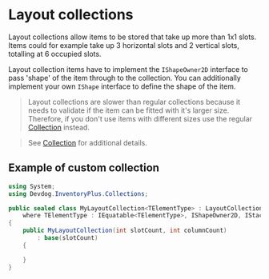 # Layout collections

Layout collections allow items to be stored that take up more than 1x1 slots. Items could for example take up 3 horizontal slots and 2 vertical slots, totalling at 6 occupied slots. 

Layout collection items have to implement the `IShapeOwner2D` interface to pass 'shape' of the item through to the collection. You can additionally implement your own `IShape` interface to define the shape of the item.

> Layout collections are slower than regular collections because it needs to validate if the item can be fitted with it's larger size. Therefore, if you don't use items with different sizes use the regular [Collection](Collection.md) instead.

> See [Collection](Collection.md) for additional details.

## Example of custom collection

```csharp
using System;
using Devdog.InventoryPlus.Collections;

public sealed class MyLayoutCollection<TElementType> : LayoutCollection<TElementType>
    where TElementType : IEquatable<TElementType>, IShapeOwner2D, IStackable, IIdentifiable, ICloneable<TElementType>
{
    public MyLayoutCollection(int slotCount, int columnCount)
        : base(slotCount)
    {

    }
}
```